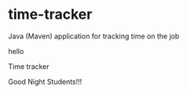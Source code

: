 # time-tracker
Java (Maven) application for tracking time on the job

hello

Time tracker

Good Night Students!!!
